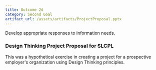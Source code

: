 ```yaml
---
title: Outcome 2d
category: Second Goal
artifact_url: /assets/artifacts/ProjectProposal.pptx
---
```

Develop appropriate responses to information needs.

### **Design Thinking Project Proposal for SLCPL** ###

This was a hypothetical exercise in creating a project for a prospective employer's organization using Design Thinking principles.
